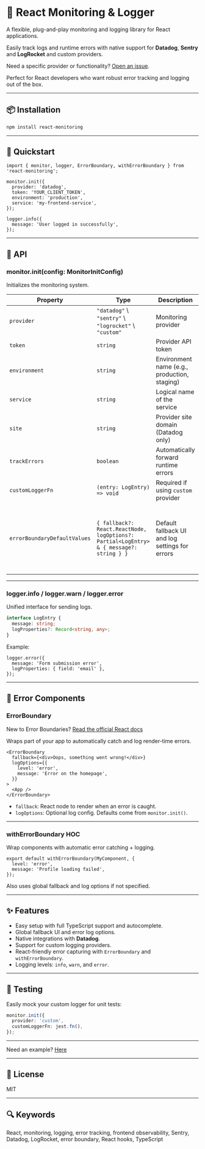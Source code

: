
# 🧩 React Monitoring & Logger

A flexible, plug-and-play monitoring and logging library for React applications.

Easily track logs and runtime errors with native support for **Datadog**, **Sentry** and **LogRocket** and custom providers.  
 
Need a specific provider or functionality? [Open an issue](https://github.com/good-repository/react-monitoring/issues).

Perfect for React developers who want robust error tracking and logging out of the box.

---

## 📦 Installation

```bash
npm install react-monitoring
```

---

## 🚀 Quickstart

```tsx
import { monitor, logger, ErrorBoundary, withErrorBoundary } from 'react-monitoring';

monitor.init({
  provider: 'datadog',
  token: 'YOUR_CLIENT_TOKEN',
  environment: 'production',
  service: 'my-frontend-service',
});

logger.info({
  message: 'User logged in successfully',
});
```

---

## 🔧 API

### monitor.init(config: MonitorInitConfig)

Initializes the monitoring system.

| Property                  | Type                              | Description                                         | Required                         | Default                        |
|---------------------------|-----------------------------------|-----------------------------------------------------|----------------------------------|--------------------------------|
| `provider`                | `"datadog"` \ `"sentry"` \  `"logrocket"` \   `"custom"`       | Monitoring provider                                 | ✅ Yes                            | —                              |
| `token`                   | `string`                          | Provider API token                                  | ✅ Yes                            | —                              |
| `environment`             | `string`                          | Environment name (e.g., production, staging)        | 🔶 Recommended                    | `"production"`                 |
| `service`                 | `string`                          | Logical name of the service                         | 🔶 Recommended                    | `"frontend"`                   |
| `site`                    | `string`                          | Provider site domain (Datadog only)                 | 🔶 Recommended (Datadog only)     | Based on provider              |
| `trackErrors`             | `boolean`                         | Automatically forward runtime errors                | ❌ Optional                       | `false`                        |
| `customLoggerFn`          | `(entry: LogEntry) => void`       | Required if using `custom` provider                 | ✅ Yes (for `custom`)             | —                              |
| `errorBoundaryDefaultValues` | `{ fallback?: React.ReactNode, logOptions?: Partial<LogEntry> & { message?: string } }` | Default fallback UI and log settings for errors | ❌ Optional                       | `<div>Something went wrong.</div>`,<br> `{ level: "error", message: "An error occurred in the application", logProperties: {}, }` |

---

### logger.info / logger.warn / logger.error

Unified interface for sending logs.

```ts
interface LogEntry {
  message: string;
  logProperties?: Record<string, any>;
}
```

Example:

```tsx
logger.error({
  message: 'Form submission error',
  logProperties: { field: 'email' },
});
```

---

## 🧱 Error Components

### ErrorBoundary

New to Error Boundaries? [Read the official React docs](https://reactjs.org/docs/error-boundaries.html)

Wraps part of your app to automatically catch and log render-time errors.

```tsx
<ErrorBoundary
  fallback={<div>Oops, something went wrong!</div>}
  logOptions={{
    level: 'error',
    message: 'Error on the homepage',
  }}
>
  <App />
</ErrorBoundary>
```

- `fallback`: React node to render when an error is caught.
- `logOptions`: Optional log config. Defaults come from `monitor.init()`.

---

### withErrorBoundary HOC

Wrap components with automatic error catching + logging.

```tsx
export default withErrorBoundary(MyComponent, {
  level: 'error',
  message: 'Profile loading failed',
});
```

Also uses global fallback and log options if not specified.

---

## ✨ Features

- Easy setup with full TypeScript support and autocomplete.
- Global fallback UI and error log options.
- Native integrations with **Datadog**.
- Support for custom logging providers.
- React-friendly error capturing with `ErrorBoundary` and `withErrorBoundary`.
- Logging levels: `info`, `warn`, and `error`.

---

## 🧪 Testing

Easily mock your custom logger for unit tests:

```ts
monitor.init({
  provider: 'custom',
  customLoggerFn: jest.fn(),
});
```

---

Need an example? [Here](https://github.com/good-repository/poc-react-monitoring)

---

## 📄 License

MIT

---

## 🔍 Keywords

React, monitoring, logging, error tracking, frontend observability, Sentry, Datadog, LogRocket, error boundary, React hooks, TypeScript

